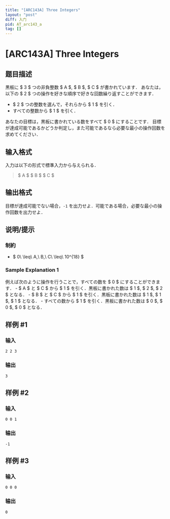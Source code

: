 ```yaml
---
title: "[ARC143A] Three Integers"
layout: "post"
diff: 入门
pid: AT_arc143_a
tag: []
---
```


# [ARC143A] Three Integers

## 题目描述

[problemUrl]: https://atcoder.jp/contests/arc143/tasks/arc143_a

黒板に $ 3 $ つの非負整数 $ A $, $ B $, $ C $ が書かれています． あなたは，以下の $ 2 $ つの操作を好きな順序で好きな回数繰り返すことができます．

- $ 2 $ つの整数を選んで，それらから $ 1 $ を引く．
- すべての整数から $ 1 $ を引く．

あなたの目標は，黒板に書かれている数をすべて $ 0 $ にすることです． 目標が達成可能であるかどうか判定し，また可能であるなら必要な最小の操作回数を求めてください．

## 输入格式

入力は以下の形式で標準入力から与えられる．

> $ A $ $ B $ $ C $

## 输出格式

目標が達成可能でない場合，`-1` を出力せよ．可能である場合，必要な最小の操作回数を出力せよ．

## 说明/提示

### 制約

- $ 0\ \leq\ A,\ B,\ C\ \leq\ 10^{18} $

### Sample Explanation 1

例えば次のように操作を行うことで，すべての数を $ 0 $ にすることができます． - $ A $ と $ C $ から $ 1 $ を引く．黒板に書かれた数は $ 1 $, $ 2 $, $ 2 $ となる． - $ B $ と $ C $ から $ 1 $ を引く．黒板に書かれた数は $ 1 $, $ 1 $, $ 1 $ となる． - すべての数から $ 1 $ を引く．黒板に書かれた数は $ 0 $, $ 0 $, $ 0 $ となる．

## 样例 #1

### 输入

```
2 2 3
```

### 输出

```
3
```

## 样例 #2

### 输入

```
0 0 1
```

### 输出

```
-1
```

## 样例 #3

### 输入

```
0 0 0
```

### 输出

```
0
```

